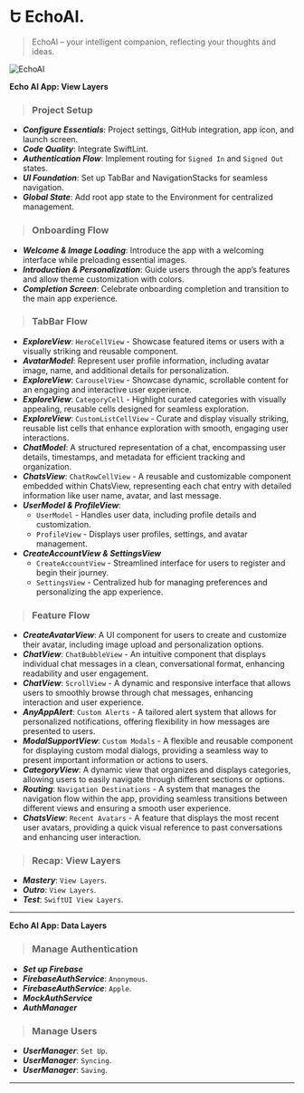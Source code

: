 Ե EchoAI. 
=====

> EchoAI – your intelligent companion, reflecting your thoughts and ideas.  

![EchoAI](https://github.com/user-attachments/assets/8b2c99e2-7440-4565-b780-b1206da7ba3b) 

****Echo AI App: View Layers****
> ### Project Setup

- ***Configure Essentials***: Project settings, GitHub integration, app icon, and launch screen. 
- ***Code Quality***: Integrate SwiftLint.
- ***Authentication Flow***: Implement routing for `Signed In` and `Signed Out` states.
- ***UI Foundation***: Set up TabBar and NavigationStacks for seamless navigation.
- ***Global State***: Add root app state to the Environment for centralized management. 

> ### Onboarding Flow

- ***Welcome & Image Loading***: Introduce the app with a welcoming interface while preloading essential images.
- ***Introduction & Personalization***: Guide users through the app’s features and allow theme customization with colors.
- ***Completion Screen***: Celebrate onboarding completion and transition to the main app experience.

> ### TabBar Flow

- ***ExploreView***: `HeroCellView` - Showcase featured items or users with a visually striking and reusable component.
- ***AvatarModel***: Represent user profile information, including avatar image, name, and additional details for personalization.
- ***ExploreView***: `CarouselView` - Showcase dynamic, scrollable content for an engaging and interactive user experience.
- ***ExploreView***: `CategoryCell` - Highlight curated categories with visually appealing, reusable cells designed for seamless exploration.
- ***ExploreView***: `CustomListCellView` - Curate and display visually striking, reusable list cells that enhance exploration with smooth, engaging user interactions.
- ***ChatModel***: A structured representation of a chat, encompassing user details, timestamps, and metadata for efficient tracking and organization.
- ***ChatsView***: `ChatRowCellView` - A reusable and customizable component embedded within ChatsView, representing each chat entry with detailed information like user name, avatar, and last message. 
- ***UserModel & ProfileView***:
     - `UserModel` - Handles user data, including profile details and customization.
     - `ProfileView` - Displays user profiles, settings, and avatar management.
- ***CreateAccountView & SettingsView***
     - `CreateAccountView` - Streamlined interface for users to register and begin their journey.
     - `SettingsView` - Centralized hub for managing preferences and personalizing the app experience.
 
> ### Feature Flow

- ***CreateAvatarView***: A UI component for users to create and customize their avatar, including image upload and personalization options.
- ***ChatView***: `ChatBubbleView` - An intuitive component that displays individual chat messages in a clean, conversational format, enhancing readability and user engagement.
- ***ChatView***: `ScrollView` - A dynamic and responsive interface that allows users to smoothly browse through chat messages, enhancing interaction and user experience.
- ***AnyAppAlert***: `Custom Alerts` - A tailored alert system that allows for personalized notifications, offering flexibility in how messages are presented to users.
- ***ModalSupportView***: `Custom Modals` - A flexible and reusable component for displaying custom modal dialogs, providing a seamless way to present important information or actions to users.
- ***CategoryView***: A dynamic view that organizes and displays categories, allowing users to easily navigate through different sections or options.
- ***Routing***: `Navigation Destinations` - A system that manages the navigation flow within the app, providing seamless transitions between different views and ensuring a smooth user experience.
- ***ChatsView***: `Recent Avatars` - A feature that displays the most recent user avatars, providing a quick visual reference to past conversations and enhancing user interaction.

> ### Recap: View Layers

- ***Mastery***: `View Layers`.
- ***Outro***: `View Layers`.
- ***Test***: `SwiftUI View Layers`.
  
----- 

****Echo AI App: Data Layers****

> ### Manage Authentication

- ***Set up Firebase***
- ***FirebaseAuthService***: `Anonymous`.
- ***FirebaseAuthService***: `Apple`.
- ***MockAuthService***
- ***AuthManager***

> ### Manage Users

- ***UserManager***: `Set Up`.
- ***UserManager***: `Syncing`.
- ***UserManager***: `Saving`.

-----
